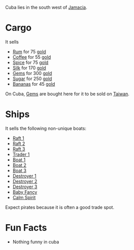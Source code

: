 
Cuba lies in the south west of [Jamacia](/islands/jamaica.md).

# Cargo 
It sells 
* [Rum](/cargo/rum.md) for 75 [gold](/gold.md)
* [Coffee](/cargo/coffee.md) for 55 [gold](/gold.md)
* [Spice](/cargo/spice.md) for 75 [gold](/gold.md)
* [Silk](/cargo/silk.md) for 170 [gold](/gold.md)
* [Gems](/cargo/gems.md) for 300 [gold](/gold.md)
* [Sugar](/cargo/sugar.md) for 250 [gold](/gold.md)
* [Bananas](/cargo/bananas.md) for 45 [gold](/gold.md)

On Cuba, [Gems](/cargo/gems.md) are bought here for it to be sold on [Taiwan](/islands/taiwan.md). 

# Ships

It sells the following non-unique boats:

* [Raft 1](/ships/raft1.md)
* [Raft 2](/ships/raft2.md)
* [Raft 3](/ships/raft3.md)
* [Trader 1](/ships/traders/trader1.md)
* [Boat 1](/ships/boat1.md)
* [Boat 2](/ships/boat2.md)
* [Boat 3](/ships/boat3.md)
* [Destroyer 1](/ships/destroyer1.md)
* [Destroyer 2](/ships/destroyer2.md)
* [Destroyer 3](/ships/destroyer3.md)
* [Baby Fancy](/ships/babyfancy.md)
* [Calm Spirit](/ships/calmspirit.md)

Expect pirates because it is often a good trade spot.

# Fun Facts
- Nothing funny in cuba